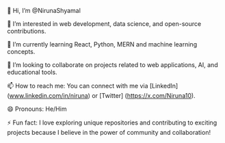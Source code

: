 👋 Hi, I’m @NirunaShyamal

👀 I’m interested in web development, data science, and open-source contributions.

🌱 I’m currently learning React, Python, MERN and machine learning concepts.

💞️ I’m looking to collaborate on projects related to web applications, AI, and educational tools.

📫 How to reach me: You can connect with me via [LinkedIn] (www.linkedin.com/in/niruna) or [Twitter] (https://x.com/Niruna10).

😄 Pronouns: He/Him

⚡ Fun fact: I love exploring unique repositories and contributing to exciting projects because I believe in the power of community and collaboration!
